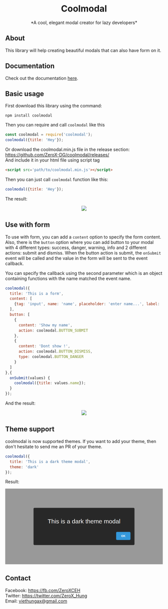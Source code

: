 <h1 align='center'>Coolmodal</h1>
<p align='center'>
*A cool, elegant modal creator for lazy developers*
</p>

## About
This library will help creating beautiful modals that can also have form on it.

## Documentation
Check out the documentation [here](docs/api.md).

## Basic usage

First download this library using the command:

```
npm install coolmodal
```

Then you can require and call `coolmodal` like this
```js
const coolmodal = require('coolmodal');
coolmodal({title: 'Hey'});
```

Or download the coolmodal.min.js file in the release section:<br>
https://github.com/ZeroX-DG/coolmodal/releases/
<br>
And include it in your html file using script tag
```html
<script src='path/to/coolmodal.min.js'></script>
```
Then you can just call `coolmodal` function like this:
```js
coolmodal({title: 'Hey'});
```
The result:
<p align="center">
  <img src='https://media.giphy.com/media/BoOYvIaX6DzIRKoTDI/giphy.gif'>
</p>

## Use with form

To use with form, you can add a `content` option to specify the form content. Also, there is the `button` option where you can add button to your modal with 4 different types: success, danger, warning, info and 2 different actions: submit and dismiss. When the button action is submit, the `onSubmit` event will be called and the value in the form will be sent to the event callback.

You can specify the callback using the second parameter which is an object containing functions with the name matched the event name.

```js
coolmodal({
  title: 'This is a form',
  content: [
    {tag: 'input', name: 'name', placeholder: 'enter name...', label: 'Name:'}
  ],
  button: [
    {
      content: 'Show my name',
      action: coolmodal.BUTTON_SUBMIT
    },
    {
      content: 'Dont show !',
      action: coolmodal.BUTTON_DISMISS,
      type: coolmodal.BUTTON_DANGER
    }
  ]
},{
  onSubmit(values) {
    coolmodal({title: values.name});
  }
});
```

And the result:

<p align="center">
  <img src='https://media.giphy.com/media/2ip7SvGE1tP0adYtj4/giphy.gif' />
</p>

## Theme support
coolmodal is now supported themes. If you want to add your theme, then don't hesitate to send me an PR of your theme.

```js
coolmodal({
  title: 'This is a dark theme modal',
  theme: 'dark'
});
```

Result:
<p align="center">
  <img src='./docs/assets/darkmodal.png' />
</p>

## Contact
Facebook: https://fb.com/ZeroXCEH<br>
Twitter: https://twitter.com/ZeroX_Hung<br>
Email: viethungax@gmail.com
